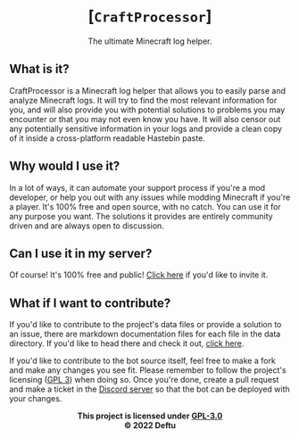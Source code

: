 <div align="center">

# [`CraftProcessor`]
The ultimate Minecraft log helper.

</div>

## What is it?

CraftProcessor is a Minecraft log helper that
allows you to easily parse and analyze Minecraft
logs. It will try to find the most relevant information
for you, and will also provide you with potential solutions
to problems you may encounter or that you may not even know
you have. It will also censor out any potentially sensitive
information in your logs and provide a clean copy of it inside
a cross-platform readable Hastebin paste.

## Why would I use it?

In a lot of ways, it can automate your support process if
you're a mod developer, or help you out with any issues while
modding Minecraft if you're a player. It's 100% free and open
source, with no catch. You can use it for any purpose you want.
The solutions it provides are entirely community driven and
are always open to discussion.

## Can I use it in my server?

Of course! It's 100% free and public! [Click here][invite] if you'd
like to invite it.

## What if I want to contribute?

If you'd like to contribute to the project's data files or provide
a solution to an issue, there are markdown documentation files for
each file in the data directory. If you'd like to head there and
check it out, [click here](/data).

If you'd like to contribute to the bot source itself, feel free to
make a fork and make any changes you see fit. Please remember to follow
the project's licensing ([GPL 3][gpl3]) when doing so. Once you're done,
create a pull request and make a ticket in the [Discord server][discord]
so that the bot can be deployed with your changes.

<div align="center">

**This project is licensed under [GPL-3.0][gpl3]**\
**&copy; 2022 Deftu**

</div>

[invite]: https://shr.deftu.xyz/bots/craftprocessor
[gpl3]: https://www.gnu.org/licenses/gpl-3.0.en.html
[discord]: https://shr.deftu.xyz/discord
